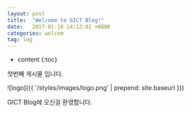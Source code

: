 ```yaml
---
layout: post
title:  "Welcome to GICT Blog!"
date:   2017-01-18 14:12:01 +0800
categories: welcom
tag: log
---
```


* content
{:toc}


첫번째 게시물 입니다.


![logo]({{ '/styles/images/logo.png' | prepend: site.baseurl  }})


GICT Blog에 오신걸 환영합니다.